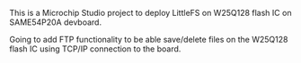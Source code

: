 This is a Microchip Studio project to deploy LittleFS on W25Q128 flash IC on SAME54P20A devboard.

Going to add FTP functionality to be able save/delete files on the W25Q128 flash IC using TCP/IP connection to the board. 